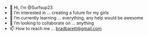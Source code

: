 - 👋 Hi, I’m @Surfsup23
- 👀 I’m interested in ... creating a future for my girls
- 🌱 I’m currently learning ... everything, any help would be awesome 
- 💞️ I’m looking to collaborate on ... anything 
- 📫 How to reach me ... bradbarett@gmail.com

<!---
Surfsup23/Surfsup23 is a ✨ special ✨ repository because its `README.md` (this file) appears on your GitHub profile.
You can click the Preview link to take a look at your changes.
--->
